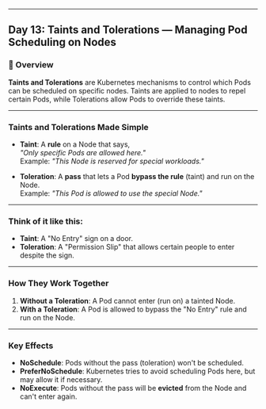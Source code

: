 ﻿---

## Day 13: Taints and Tolerations — Managing Pod Scheduling on Nodes

### 📘 Overview

**Taints and Tolerations** are Kubernetes mechanisms to control which Pods can be scheduled on specific nodes. Taints are applied to nodes to repel certain Pods, while Tolerations allow Pods to override these taints.

---

### **Taints and Tolerations Made Simple**

- **Taint**: A **rule** on a Node that says,  
  *"Only specific Pods are allowed here."*  
  Example: *"This Node is reserved for special workloads."*

- **Toleration**: A **pass** that lets a Pod **bypass the rule** (taint) and run on the Node.  
  Example: *"This Pod is allowed to use the special Node."*

---

### **Think of it like this:**
- **Taint**: A "No Entry" sign on a door.  
- **Toleration**: A "Permission Slip" that allows certain people to enter despite the sign.

---

### **How They Work Together**
1. **Without a Toleration**: A Pod cannot enter (run on) a tainted Node.
2. **With a Toleration**: A Pod is allowed to bypass the "No Entry" rule and run on the Node.

---

### **Key Effects**
- **NoSchedule**: Pods without the pass (toleration) won't be scheduled.
- **PreferNoSchedule**: Kubernetes tries to avoid scheduling Pods here, but may allow it if necessary.
- **NoExecute**: Pods without the pass will be **evicted** from the Node and can't enter again.

